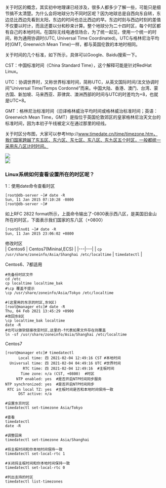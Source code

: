  关于时区的概念，其实初中地理课已经涉及，很多人都多少了解一些，可能只是细节搞不太清楚。为什么会将地球分为不同时区呢？因为地球总是自西向东自转，东边总比西边先看到太阳，东边的时间也总比西边的早。东边时刻与西边时刻的差值不仅要以时计，而且还要以分和秒来计算。整个地球分为二十四时区，每个时区都有自己的本地时间。在国际无线电通信场合，为了统一起见，使用一个统一的时间，称为通用协调时(UTC, Universal Time Coordinated)。UTC与格林尼治平均时(GMT, Greenwich Mean Time)一样，都与英国伦敦的本地时相同。

关于时间的几个标准，如下所示，具体可以Google、Baidu搜索一下。  

 CST：中国标准时间（China Standard Time），这个解释可能是针对RedHat Linux。  

 UTC：协调世界时，又称世界标准时间，简称UTC，从英文国际时间/法文协调时间”Universal Time/Temps Cordonné”而来。中国大陆、香港、澳门、台湾、蒙古国、新加坡、马来西亚、菲律宾、澳洲西部的时间与UTC的时差均为+8，也就是UTC+8。  

 GMT：格林尼治标准时间（旧译格林威治平均时间或格林威治标准时间；英语：Greenwich Mean Time，GMT）是指位于英国伦敦郊区的皇家格林尼治天文台的标准时间，因为本初子午线被定义在通过那里的经线。   

 关于时区分布图，大家可以参考http://www.timedate.cn/time/timezone.htm，我们国家跨越了东五区、东六区、东七区、东八区、东九区五个时区，一般都统一采用东八区计时时间。  

![](https://images.gitee.com/uploads/images/2020/0924/154554_3393ec40_1479682.png)  
![](https://images.gitee.com/uploads/images/2021/0204/122326_0a0fa1b7_1479682.png)  

### Linux系统如何查看设置所在的时区呢？  
1：使用date命令查看时区  
```shell
[root@db-server ~]# date -R
Sun, 11 Jan 2015 07:10:28 -0800
[root@db-server ~]# 
```

如上RFC 2822 format所示，上面命令输出了-0800表示西八区，是美国旧金山所在的时区，下面表示我们国家的东八区（+0800）  
```shell
[root@lnx01 ~]# date -R
Sun, 11 Jan 2015 23:06:02 +0800
```

修改时区  
| Centos6  |  Centos7(Mininal,ECS)  |
|---|---|
| `cp /usr/share/zoneinfo/Asia/Shanghai /etc/localtime` | `timedatectl`  |

Centos6、7都适用  
```shell
#先备份时区文件
cd /etc
cp localtime localtime_bak
#\cp 覆盖不提示 
\cp /usr/share/zoneinfo/Asia/Tokyo /etc/localtime

#(这里用的东京的时区,东9区)
[root@manager etc]# date -R
Thu, 04 Feb 2021 13:45:29 +0900
#改回东8区
\cp localtime_bak localtime
date -R
#也可以做软链接改变时区,这里的-f代表如果文件存在则覆盖
ln -sf /usr/share/zoneinfo/Asia/Shanghai /etc/localtime
```

Centos7 
```shell
[root@manager etc]# timedatectl
      Local time: 四 2021-02-04 12:49:16 CST #本地时间
  Universal time: 四 2021-02-04 04:49:16 UTC #世界时间
        RTC time: 四 2021-02-04 12:49:16  #主板时间
       Time zone: n/a (CST, +0800)  #时区
     NTP enabled: yes  #是否开启NTP时间同步服务
NTP synchronized: yes  #是否开启NTP时间同步
 RTC in local TZ: yes  #主板时间是否和本地时间保持一致
      DST active: n/a

#设置东京时区
timedatectl set-timezone Asia/Tokyo

#查看
timedatectl
date -R

#调整回来
timedatectl set-timezone Asia/Shanghai

#将主板时间和你本地时间保持一致
timedatectl set-local-rtc 1

#关闭将主板时间和你本地时间保持一致
timedatectl set-local-rtc 0

#列出支持的时区
timedatectl list-timezones

```





